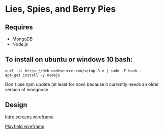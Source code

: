 # Lies, Spies, and Berry Pies
## Requires
* MongoDB
* Node.js

## To install on ubuntu or windows 10 bash:
~~~~
curl -sL https://deb.nodesource.com/setup_8.x | sudo -E bash -
apt-get install -y nodejs
~~~~

Don't use npm update (at least for now) because it currently needs an older version of mongoose.

## Design
[Intro screens wireframe](https://www.figma.com/proto/J8Yi790by4ino6OURsoqKioN/LSBP-UI-Wireframe-1?scaling=contain&node-id=31%3A2)

[Playfield wireframe](https://www.figma.com/proto/J8Yi790by4ino6OURsoqKioN/LSBP-UI-Wireframe-1?node-id=1%3A2&scaling=contain)
